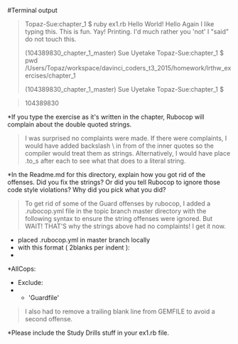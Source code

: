 #Terminal output

>Topaz-Sue:chapter_1 $ ruby ex1.rb
>Hello World!
>Hello Again
>I like typing this.
>This is fun.
>Yay! Printing.
>I'd much rather you 'not'
>I "said" do not touch this.
>
>(104389830_chapter_1_master) Sue Uyetake
>Topaz-Sue:chapter_1 $ pwd
>/Users/Topaz/workspace/davinci_coders_t3_2015/homework/lrthw_exercises/chapter_1
>
>(104389830_chapter_1_master) Sue Uyetake
>Topaz-Sue:chapter_1 $


> 104389830

*If you type the exercise as it's written in the chapter, Rubocop will complain about the double quoted strings. 
> I was surprised no complaints were made. If there were complaints, I would have added backslash \ in from of the inner quotes so the compiler would treat them as strings. Alternatively, I would have place .to_s after each to see what that does to a literal string.

*In the Readme.md for this directory, explain how you got rid of the offenses. Did you fix the strings? Or did you tell Rubocop to ignore those code style violations? Why did you pick what you did?
> To get rid of some of the Guard offenses by rubocop, I added a .rubocop.yml file in the topic branch master directory with the following syntax to ensure the string offenses were ignored. But WAIT! THAT'S why the strings above had no complaints! I get it now.
* placed .rubocop.yml in master branch locally
* with this format ( 2blanks per indent ):
*
*AllCops:
*  Exclude:
*    - 'Guardfile'

> I also had to remove a trailing blank line from GEMFILE to avoid a second offense.


*Please include the Study Drills stuff in your ex1.rb file.

